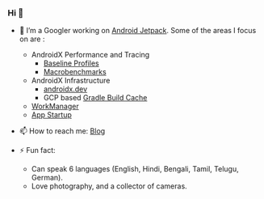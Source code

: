 ### Hi 👋

- 🔭 I’m a Googler working on [Android Jetpack](https://developer.android.com/jetpack). Some of the areas I focus on are :
  
  *  AndroidX Performance and Tracing
     * [Baseline Profiles](https://developer.android.com/studio/profile/baselineprofiles)
     * [Macrobenchmarks](https://developer.android.com/studio/profile/macrobenchmark-overview)
  * AndroidX Infrastructure
     * [androidx.dev](https://androidx.dev)
     * GCP based [Gradle Build Cache](https://github.com/androidx/gcp-gradle-build-cache)
  *  [WorkManager](https://developer.android.com/workmanager)
  *  [App Startup](https://developer.android.com/topic/libraries/app-startup)

- 📫 How to reach me: [Blog](https://rahulrav.com/blog)
- ⚡ Fun fact: 
  - Can speak 6 languages (English, Hindi, Bengali, Tamil, Telugu, German).
  - Love photography, and a collector of cameras. 

